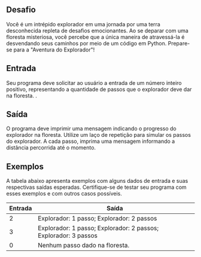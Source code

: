## **Desafio**

Você é um intrépido explorador em uma jornada por uma terra desconhecida repleta de desafios emocionantes. Ao se deparar com uma floresta misteriosa, você percebe que a única maneira de atravessá-la é desvendando seus caminhos por meio de um código em Python. Prepare-se para a "Aventura do Explorador"!

## **Entrada**

Seu programa deve solicitar ao usuário a entrada de um número inteiro positivo, representando a quantidade de passos que o explorador deve dar na floresta. .

## **Saída**

O programa deve imprimir uma mensagem indicando o progresso do explorador na floresta. Utilize um laço de repetição para simular os passos do explorador. A cada passo, imprima uma mensagem informando a distância percorrida até o momento.

## **Exemplos**

A tabela abaixo apresenta exemplos com alguns dados de entrada e suas respectivas saídas esperadas. Certifique-se de testar seu programa com esses exemplos e com outros casos possíveis.


| Entrada  | Saída |
| ------------- | ------------- |
| 2  | Explorador: 1 passo; Explorador: 2 passos  |
| 3  | Explorador: 1 passo;  Explorador: 2 passos;  Explorador: 3 passos  |
| 0  | Nenhum passo dado na floresta.  |
